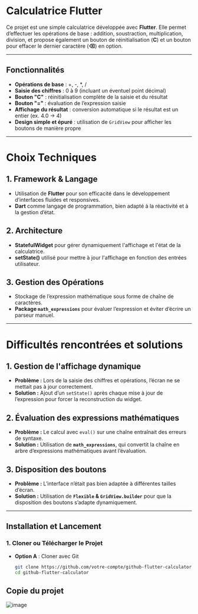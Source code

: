 # **Calculatrice Flutter**

Ce projet est une simple calculatrice développée avec **Flutter**. Elle permet d’effectuer les opérations de base : addition, soustraction, multiplication, division, et propose également un bouton de réinitialisation (**C**) et un bouton pour effacer le dernier caractère (**⌫**) en option.

---

## **Fonctionnalités**
- **Opérations de base** : +, -, *, /
- **Saisie des chiffres** : 0 à 9 (incluant un éventuel point décimal)
- **Bouton "C"** : réinitialisation complète de la saisie et du résultat
- **Bouton "="** : évaluation de l’expression saisie
- **Affichage du résultat** : conversion automatique si le résultat est un entier (ex. 4.0 → 4)
- **Design simple et épuré** : utilisation de `GridView` pour afficher les boutons de manière propre

---

# Choix Techniques

## 1. Framework & Langage  
- Utilisation de **Flutter** pour son efficacité dans le développement d’interfaces fluides et responsives.  
- **Dart** comme langage de programmation, bien adapté à la réactivité et à la gestion d’état.  

## 2. Architecture  
- **StatefulWidget** pour gérer dynamiquement l'affichage et l'état de la calculatrice.  
- **setState()** utilisé pour mettre à jour l'affichage en fonction des entrées utilisateur.  

## 3. Gestion des Opérations  
- Stockage de l’expression mathématique sous forme de chaîne de caractères.  
- **Package `math_expressions`** pour évaluer l’expression et éviter d’écrire un parseur manuel.  

---

# Difficultés rencontrées et solutions  

## 1. Gestion de l'affichage dynamique  
- **Problème :** Lors de la saisie des chiffres et opérations, l’écran ne se mettait pas à jour correctement.  
- **Solution :** Ajout d’un `setState()` après chaque mise à jour de l’expression pour forcer la reconstruction du widget.  

## 2. Évaluation des expressions mathématiques  
- **Problème :** Le calcul avec `eval()` sur une chaîne entraînait des erreurs de syntaxe.  
- **Solution :** Utilisation de **`math_expressions`**, qui convertit la chaîne en arbre d’expressions mathématiques avant l’évaluation.  

## 3. Disposition des boutons  
- **Problème :** L’interface n’était pas bien adaptée à différentes tailles d’écran.  
- **Solution :** Utilisation de **`Flexible` & `GridView.builder`** pour que la disposition des boutons s’adapte dynamiquement.

---

## **Installation et Lancement**

### **1. Cloner ou Télécharger le Projet**
- **Option A** : Cloner avec Git
  ```bash
  git clone https://github.com/votre-compte/github-flutter-calculator.git
  cd github-flutter-calculator

## **Copie du projet**

![image](https://github.com/user-attachments/assets/dde2de31-e7a6-4be4-a9e2-51efb66d6736)
